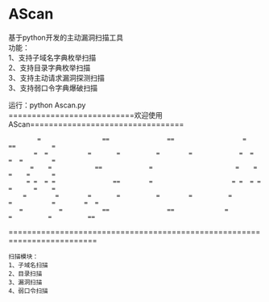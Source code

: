 # AScan
基于python开发的主动漏洞扫描工具    
功能：    
1、支持子域名字典枚举扫描    
2、支持目录字典枚举扫描    
3、支持主动请求漏洞探测扫描    
3、支持弱口令字典爆破扫描    

运行：python Ascan.py    
===========================欢迎使用AScan=================================

            =                 ==                ==                   =                ==          =
           =  =           =       =          =        =             =  =              =  =        =
          =    =            ==             =                       =    =             =    =      =
         = =  = =                ==        =                      = =  = =            =      =    =
        =        =        =       =          =        =          =        =           =        =  =
       =          =           ==                ==              =          =          =          ==
    
=========================================================================

    扫描模块：
    1、子域名扫描
    2、目录扫描
    3、漏洞扫描
    4、弱口令扫描
